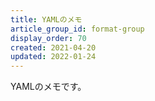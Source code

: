 ```yaml
---
title: YAMLのメモ
article_group_id: format-group
display_order: 70
created: 2021-04-20
updated: 2022-01-24
---
```

YAMLのメモです。
